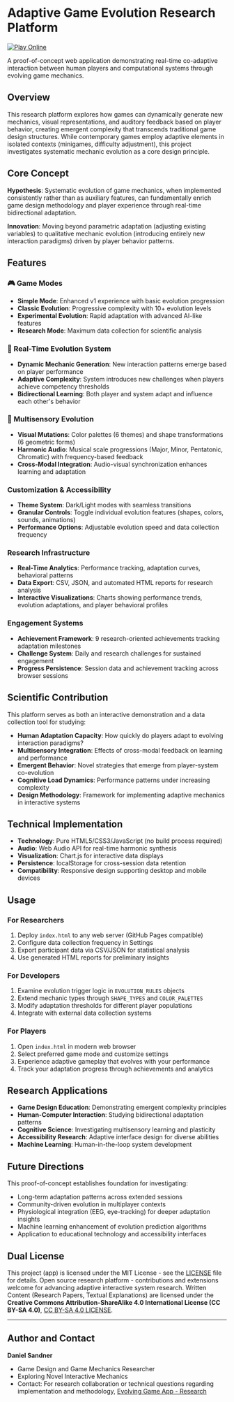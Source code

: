 # Adaptive Game Evolution Research Platform

[![Play Online](https://img.shields.io/badge/Play-Online-brightgreen?style=for-the-badge)](https://gamedesigns.github.io/Evolving-Game)

A proof-of-concept web application demonstrating real-time co-adaptive interaction between human players and computational systems through evolving game mechanics.

## Overview

This research platform explores how games can dynamically generate new mechanics, visual representations, and auditory feedback based on player behavior, creating emergent complexity that transcends traditional game design structures. While contemporary games employ adaptive elements in isolated contexts (minigames, difficulty adjustment), this project investigates systematic mechanic evolution as a core design principle.

## Core Concept

**Hypothesis**: Systematic evolution of game mechanics, when implemented consistently rather than as auxiliary features, can fundamentally enrich game design methodology and player experience through real-time bidirectional adaptation.

**Innovation**: Moving beyond parametric adaptation (adjusting existing variables) to qualitative mechanic evolution (introducing entirely new interaction paradigms) driven by player behavior patterns.

## Features

### 🎮 Game Modes
- **Simple Mode**: Enhanced v1 experience with basic evolution progression
- **Classic Evolution**: Progressive complexity with 10+ evolution levels
- **Experimental Evolution**: Rapid adaptation with advanced AI-like features
- **Research Mode**: Maximum data collection for scientific analysis

### 🧬 Real-Time Evolution System
- **Dynamic Mechanic Generation**: New interaction patterns emerge based on player performance
- **Adaptive Complexity**: System introduces new challenges when players achieve competency thresholds
- **Bidirectional Learning**: Both player and system adapt and influence each other's behavior

### 🎨 Multisensory Evolution
- **Visual Mutations**: Color palettes (6 themes) and shape transformations (6 geometric forms)
- **Harmonic Audio**: Musical scale progressions (Major, Minor, Pentatonic, Chromatic) with frequency-based feedback
- **Cross-Modal Integration**: Audio-visual synchronization enhances learning and adaptation

### Customization & Accessibility
- **Theme System**: Dark/Light modes with seamless transitions
- **Granular Controls**: Toggle individual evolution features (shapes, colors, sounds, animations)
- **Performance Options**: Adjustable evolution speed and data collection frequency

### Research Infrastructure
- **Real-Time Analytics**: Performance tracking, adaptation curves, behavioral patterns
- **Data Export**: CSV, JSON, and automated HTML reports for research analysis
- **Interactive Visualizations**: Charts showing performance trends, evolution adaptations, and player behavioral profiles

### Engagement Systems
- **Achievement Framework**: 9 research-oriented achievements tracking adaptation milestones
- **Challenge System**: Daily and research challenges for sustained engagement
- **Progress Persistence**: Session data and achievement tracking across browser sessions

## Scientific Contribution

This platform serves as both an interactive demonstration and a data collection tool for studying:

- **Human Adaptation Capacity**: How quickly do players adapt to evolving interaction paradigms?
- **Multisensory Integration**: Effects of cross-modal feedback on learning and performance
- **Emergent Behavior**: Novel strategies that emerge from player-system co-evolution
- **Cognitive Load Dynamics**: Performance patterns under increasing complexity
- **Design Methodology**: Framework for implementing adaptive mechanics in interactive systems

## Technical Implementation

- **Technology**: Pure HTML5/CSS3/JavaScript (no build process required)
- **Audio**: Web Audio API for real-time harmonic synthesis
- **Visualization**: Chart.js for interactive data displays
- **Persistence**: localStorage for cross-session data retention
- **Compatibility**: Responsive design supporting desktop and mobile devices

## Usage

### For Researchers
1. Deploy `index.html` to any web server (GitHub Pages compatible)
2. Configure data collection frequency in Settings
3. Export participant data via CSV/JSON for statistical analysis
4. Use generated HTML reports for preliminary insights

### For Developers
1. Examine evolution trigger logic in `EVOLUTION_RULES` objects
2. Extend mechanic types through `SHAPE_TYPES` and `COLOR_PALETTES`
3. Modify adaptation thresholds for different player populations
4. Integrate with external data collection systems

### For Players
1. Open `index.html` in modern web browser
2. Select preferred game mode and customize settings
3. Experience adaptive gameplay that evolves with your performance
4. Track your adaptation progress through achievements and analytics

## Research Applications

- **Game Design Education**: Demonstrating emergent complexity principles
- **Human-Computer Interaction**: Studying bidirectional adaptation patterns
- **Cognitive Science**: Investigating multisensory learning and plasticity
- **Accessibility Research**: Adaptive interface design for diverse abilities
- **Machine Learning**: Human-in-the-loop system development

## Future Directions

This proof-of-concept establishes foundation for investigating:
- Long-term adaptation patterns across extended sessions
- Community-driven evolution in multiplayer contexts  
- Physiological integration (EEG, eye-tracking) for deeper adaptation insights
- Machine learning enhancement of evolution prediction algorithms
- Application to educational technology and accessibility interfaces

## Dual License

This project (app) is licensed under the MIT License - see the [LICENSE](LICENSE) file for details. Open source research platform - contributions and extensions welcome for advancing adaptive interactive system research.
Written Content (Research Papers, Textual Explanations) are licensed under the **Creative Commons Attribution-ShareAlike 4.0 International License (CC BY-SA 4.0)**, [CC BY-SA 4.0 LICENSE](LICENSE_RESOURCES).

---

## Author and Contact

**Daniel Sandner**
- Game Design and Game Mechanics Researcher
- Exploring Novel Interactive Mechanics
- Contact: For research collaboration or technical questions regarding implementation and methodology, [Evolving Game App - Research](https://github.com/gamedesigns/Evolving-Game/issues)
